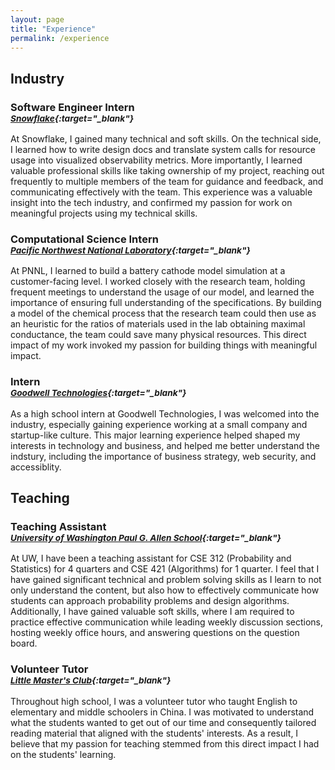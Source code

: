 ```yaml
---
layout: page
title: "Experience"
permalink: /experience
---
```


## Industry

### Software Engineer Intern<br><sup><em>[Snowflake](https://www.snowflake.com/en/){:target="_blank"}</em></sup>

At Snowflake, I gained many technical and soft skills. On the technical side, I learned how to write design docs and translate system calls for resource usage into visualized observability metrics. More importantly, I learned valuable professional skills like taking ownership of my project, reaching out frequently to multiple members of the team for guidance and feedback, and communicating effectively with the team. This experience was a valuable  insight into the tech industry, and confirmed my passion for work on meaningful projects using my technical skills.

### Computational Science Intern<br><sup><em>[Pacific Northwest National Laboratory](https://www.pnnl.gov/){:target="_blank"}</em></sup>

At PNNL, I learned to build a battery cathode model simulation at a customer-facing level. I worked closely with the research team, holding frequent meetings to understand the usage of our model, and learned the importance of ensuring full understanding of the specifications. By building a model of the chemical process that the research team could then use as an heuristic for the ratios of materials used in the lab obtaining maximal conductance, the team could save many physical resources. This direct impact of my work invoked my passion for building things with meaningful impact.

### Intern<br><sup><em>[Goodwell Technologies](https://www.goodwelltech.com/){:target="_blank"}</em></sup>

As a high school intern at Goodwell Technologies, I was welcomed into the industry, especially gaining experience working at a small company and startup-like culture. This major learning experience helped shaped my interests in technology and business, and helped me better understand the indstury, including the importance of business strategy, web security, and accessiblity.

## Teaching

### Teaching Assistant<br><sup><em>[University of Washington Paul G. Allen School](https://www.cs.washington.edu/){:target="_blank"}</em></sup>

At UW, I have been a teaching assistant for CSE 312 (Probability and Statistics) for 4 quarters and CSE 421 (Algorithms) for 1 quarter. I feel that I have gained significant technical and problem solving skills as I learn to not only understand the content, but also how to effectively communicate how students can approach probability problems and design algorithms. Additionally, I have gained valuable soft skills, where I am required to practice effective communication while leading weekly discussion sections, hosting weekly office hours, and answering questions on the question board. 

### Volunteer Tutor<br><sup><em>[Little Master's Club](https://littlemastersclub.org/){:target="_blank"}</em></sup>

Throughout high school, I was a volunteer tutor who taught English to elementary and middle schoolers in China. I was motivated to understand what the students wanted to get out of our time and consequently tailored reading material that aligned with the students' interests. As a result, I believe that my passion for teaching stemmed from this direct impact I had on the students' learning. 
